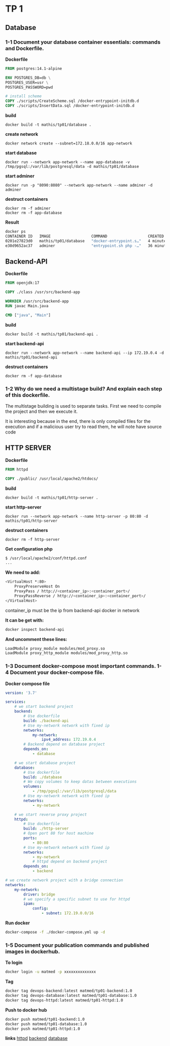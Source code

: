 # TP 1

## Database

### 1-1 Document your database container essentials: commands and Dockerfile.

**Dockerfile**
```Dockerfile
FROM postgres:14.1-alpine

ENV POSTGRES_DB=db \
POSTGRES_USER=usr \
POSTGRES_PASSWORD=pwd

# install scheme
COPY ./scripts/CreateScheme.sql /docker-entrypoint-initdb.d
COPY ./scripts/InsertData.sql /docker-entrypoint-initdb.d
```

**build**
```
docker build -t mathis/tp01/database .
```

**create network**
```
docker network create --subnet=172.18.0.0/16 app-network
```

**start database**
```
docker run --network app-network --name app-database -v /tmp/pgsql:/var/lib/postgresql/data -d mathis/tp01/database
```

**start adminer**
```
docker run -p "8090:8080" --network app-network --name adminer -d adminer
```

**destruct containers**
```
docker rm -f adminer
docker rm -f app-database
```

**Result**
```bash
docker ps
CONTAINER ID   IMAGE                  COMMAND                  CREATED          STATUS          PORTS                    NAMES
0201e27823d0   mathis/tp01/database   "docker-entrypoint.s…"   4 minutes ago    Up 4 minutes    3306/tcp, 5432/tcp       app-database
e30d9652ac37   adminer                "entrypoint.sh php -…"   36 minutes ago   Up 36 minutes   0.0.0.0:8090->8080/tcp   adminer
```

## Backend-API

**Dockerfile**
```Dockerfile
FROM openjdk:17

COPY ./class /usr/src/backend-app

WORKDIR /usr/src/backend-app
RUN javac Main.java

CMD ["java", "Main"]
```

**build**
```
docker build -t mathis/tp01/backend-api .
```

**start backend-api**
```
docker run --network app-network --name backend-api --ip 172.19.0.4 -d mathis/tp01/backend-api
```

**destruct containers**
```
docker rm -f app-database
```

### 1-2 Why do we need a multistage build? And explain each step of this dockerfile.

The multistage building is used to separate tasks. First we need to compile the project and then we execute it.

It is interesting because in the end, there is only compiled files for the execution and if a malicious user try to read them,
he will note have source code

## HTTP SERVER

**Dockerfile**
```Dockerfile
FROM httpd

COPY ./public/ /usr/local/apache2/htdocs/
```


**build**
```
docker build -t mathis/tp01/http-server .
```

**start http-server**
```
docker run --network app-network --name http-server -p 80:80 -d mathis/tp01/http-server
```

**destruct containers**
```
docker rm -f http-server
```

**Get configuration php**
```bash
$ /usr/local/apache2/conf/httpd.conf
...
```

**We need to add:**
```bash
<VirtualHost *:80>
    ProxyPreserveHost On
    ProxyPass / http://<container_ip>:<container_port>/
    ProxyPassReverse / http://<container_ip>:<container_port>/
</VirtualHost>
```

container_ip must be the ip from backend-api docker in network

**It can be get with:**
```bash
docker inspect backend-api
```

**And uncomment these lines:**
```bash
LoadModule proxy_module modules/mod_proxy.so
LoadModule proxy_http_module modules/mod_proxy_http.so
```

### 1-3 Document docker-compose most important commands. 1-4 Document your docker-compose file.

**Docker compose file**
```yaml
version: '3.7'

services:
    # we start backend project
    backend:
        # Use dockerfile
        build: ./backend-api
        # Use my-network network with fixed ip
        networks:
            my-network:
                ipv4_address: 172.19.0.4
        # Backend depend on database project
        depends_on:
            - database

    # we start database project
    database:
        # Use dockerfile
        build: ./database
        # We copy volumes to keep datas between executions
        volumes:
            - /tmp/pgsql:/var/lib/postgresql/data
        # Use my-network network with fixed ip
        networks:
            - my-network

    # we start reverse proxy project
    httpd:
        # Use dockerfile
        build: ./http-server
        # Open port 80 for host machine
        ports:
            - 80:80
        # Use my-network network with fixed ip
        networks:
            - my-network
            # httpd depend on backend project
        depends_on:
            - backend

# we create network project with a bridge connection
networks:
    my-network:
        driver: bridge
        # we specify a specific subnet to use for httpd
        ipam:
            config:
                - subnet: 172.19.0.0/16
```

**Run docker**
```bash
docker-compose -f ./docker-compose.yml up -d
```

### 1-5 Document your publication commands and published images in dockerhub.

**To login**
```bash
docker login -u matmed -p xxxxxxxxxxxxxx
```

**Tag**
```bash
docker tag devops-backend:latest matmed/tp01-backend:1.0
docker tag devops-database:latest matmed/tp01-database:1.0
docker tag devops-httpd:latest matmed/tp01-httpd:1.0
```

**Push to docker hub**
```bash
docker push matmed/tp01-backend:1.0
docker push matmed/tp01-database:1.0
docker push matmed/tp01-httpd:1.0
```

**links**
[httpd](https://hub.docker.com/repository/docker/matmed/tp01-httpd/general)
[backend](https://hub.docker.com/repository/docker/matmed/tp01-backend/general)
[database](https://hub.docker.com/repository/docker/matmed/tp01-database/general)